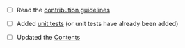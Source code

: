 <!-- Enter a brief description of the changes you've made in the next line -->


<!-- Check the following boxes, if applicable, by replacing the space inside
     "[ ]" with an "x", eg. [x] -->

- [ ] Read the [contribution guidelines][contrib-guidelines]
- [ ] Added [unit tests][unit-tests] (or unit tests have already been added)
- [ ] Updated the [Contents][contents]


<!-- If this PR closes an existing issue, write "Closes #123" in the next line,
     where 123 is the issue number (for example) -->



[contrib-guidelines]: https://github.com/ProAlgos/ProAlgos-Cpp/blob/master/docs/CONTRIBUTING.md#contribution-guidelines
[unit-tests]: https://github.com/ProAlgos/ProAlgos-Cpp/blob/master/docs/CONTRIBUTING.md#testing-code
[contents]: https://github.com/ProAlgos/ProAlgos-Cpp/blob/master/README.md#contents
